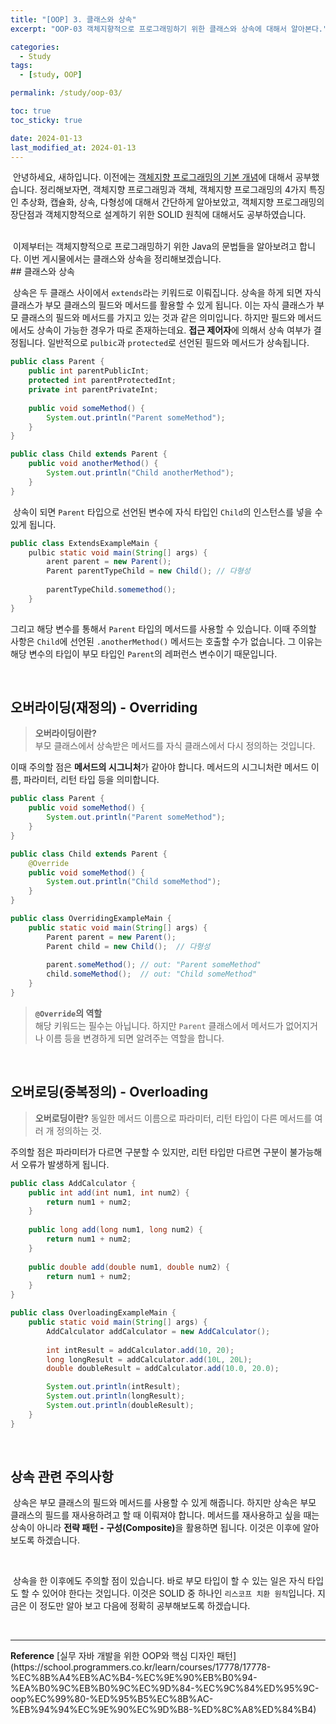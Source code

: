 ```yaml
---
title: "[OOP] 3. 클래스와 상속"
excerpt: "OOP-03 객체지향적으로 프로그래밍하기 위한 클래스와 상속에 대해서 알아본다."

categories:
  - Study
tags:
  - [study, OOP]

permalink: /study/oop-03/

toc: true
toc_sticky: true

date: 2024-01-13
last_modified_at: 2024-01-13
---
```


&nbsp;안녕하세요, 새하입니다. 이전에는 [객체지향 프로그래밍의 기본 개념](https://hxnsxxm.github.io/study/oop-02/)에 대해서 공부했습니다. 
정리해보자면, 객체지향 프로그래밍과 객체, 객체지향 프로그래밍의 4가지 특징인 추상화, 캡슐화, 상속, 다형성에 대해서 간단하게 알아보았고, 
객체지향 프로그래밍의 장단점과 객체지향적으로 설계하기 위한 SOLID 원칙에 대해서도 공부하였습니다.

<br>
&nbsp;이제부터는 객체지향적으로 프로그래밍하기 위한 Java의 문법들을 알아보려고 합니다. 이번 게시물에서는 클래스와 상속을 정리해보겠습니다.   

<br>
## 클래스와 상속

&nbsp;상속은 두 클래스 사이에서 `extends`라는 키워드로 이뤄집니다. 
상속을 하게 되면 자식 클래스가 부모 클래스의 필드와 메서드를 활용할 수 있게 됩니다. 
이는 자식 클래스가 부모 클래스의 필드와 메서드를 가지고 있는 것과 같은 의미입니다. 
하지만 필드와 메서드에서도 상속이 가능한 경우가 따로 존재하는데요. <b>접근 제어자</b>에 의해서 상속 여부가 결정됩니다. 
일반적으로 `pulbic`과 `protected`로 선언된 필드와 메서드가 상속됩니다.  

```java
public class Parent {
    public int parentPublicInt;
    protected int parentProtectedInt;
    private int parentPrivateInt;
    
    public void someMethod() {
        System.out.println("Parent someMethod");
    }
}

public class Child extends Parent {
    public void anotherMethod() {
        System.out.println("Child anotherMethod");
    }
}
```

&nbsp;상속이 되면 `Parent` 타입으로 선언된 변수에 자식 타입인 `Child`의 인스턴스를 넣을 수 있게 됩니다.


```java
public class ExtendsExampleMain {
    pulbic static void main(String[] args) {
        arent parent = new Parent();
        Parent parentTypeChild = new Child(); // 다형성
        
        parentTypeChild.somemethod();
    }
}
```

그리고 해당 변수를 통해서 `Parent` 타입의 메서드를 사용할 수 있습니다. 
이때 주의할 사항은 `Child`에 선언된 `.anotherMethod()` 메서드는 호출할 수가 없습니다. 그 이유는 해당 변수의 타입이 
부모 타입인 `Parent`의 레퍼런스 변수이기 때문입니다.  

<br>

## 오버라이딩(재정의) - Overriding

> <b>오버라이딩이란?</b>  
> 부모 클래스에서 상속받은 메서드를 자식 클래스에서 다시 정의하는 것입니다.

이때 주의할 점은 <b>메서드의 시그니처</b>가 같아야 합니다. 메서드의 시그니처란 메서드 이름, 파라미터, 리턴 타입 등을 의미합니다.  

```java
public class Parent {
    public void someMethod() {
        System.out.println("Parent someMethod");
    }
}

public class Child extends Parent {
    @Override
    public void someMethod() {
        System.out.println("Child someMethod");
    }
}

public class OverridingExampleMain {
    public static void main(String[] args) {
        Parent parent = new Parent();
        Parent child = new Child();  // 다형성
        
        parent.someMethod(); // out: "Parent someMethod"
        child.someMethod();  // out: "Child someMethod"
    }
}
```

> <b>`@Override`의 역할</b>  
> 해당 키워드는 필수는 아닙니다. 하지만 `Parent` 클래스에서 메서드가 없어지거나 이름 등을 변경하게 되면 알려주는 역할을 합니다.

<br>

## 오버로딩(중복정의) - Overloading

> <b>오버로딩이란?</b>
> 동일한 메서드 이름으로 파라미터, 리턴 타입이 다른 메서드를 여러 개 정의하는 것.  

주의할 점은 파라미터가 다르면 구분할 수 있지만, 리턴 타입만 다르면 구분이 불가능해서 오류가 발생하게 됩니다.  

```java
public class AddCalculator {
    public int add(int num1, int num2) {
        return num1 + num2;
    }
    
    public long add(long num1, long num2) {
        return num1 + num2;
    }
    
    public double add(double num1, double num2) {
        return num1 + num2;
    }
}

public class OverloadingExampleMain {
    public static void main(String[] args) {
        AddCalculator addCalculator = new AddCalculator();
        
        int intResult = addCalculator.add(10, 20);
        long longResult = addCalculator.add(10L, 20L);
        double doubleResult = addCalculator.add(10.0, 20.0);

        System.out.println(intResult);
        System.out.println(longResult);
        System.out.println(doubleResult);
    }
}
```

<br>

## 상속 관련 주의사항

&nbsp;상속은 부모 클래스의 필드와 메서드를 사용할 수 있게 해줍니다. 하지만 상속은 부모 클래스의 필드를 재사용하려고 할 때 이뤄져야 합니다. 
메서드를 재사용하고 싶을 때는 상속이 아니라 <b>전략 패턴 - 구성(Composite)</b>을 활용하면 됩니다. 이것은 이후에 알아보도록 하겠습니다.

<br>

&nbsp;상속을 한 이후에도 주의할 점이 있습니다. 바로 부모 타입이 할 수 있는 일은 자식 타입도 할 수 있어야 한다는 것입니다. 
이것은 SOLID 중 하나인 `리스코프 치환 원칙`입니다. 지금은 이 정도만 알아 보고 다음에 정확히 공부해보도록 하겠습니다.

<br>

<hr>
<b>Reference</b>  
[실무 자바 개발을 위한 OOP와 핵심 디자인 패턴](https://school.programmers.co.kr/learn/courses/17778/17778-%EC%8B%A4%EB%AC%B4-%EC%9E%90%EB%B0%94-%EA%B0%9C%EB%B0%9C%EC%9D%84-%EC%9C%84%ED%95%9C-oop%EC%99%80-%ED%95%B5%EC%8B%AC-%EB%94%94%EC%9E%90%EC%9D%B8-%ED%8C%A8%ED%84%B4)  

